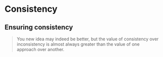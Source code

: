 # Consistency

## Ensuring consistency

> You new idea may indeed be better, but the value of consistency over
> inconsistency is almost always greater than the value of one approach
> over another.